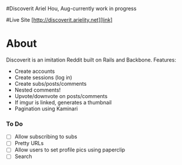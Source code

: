 #Discoverit
Ariel Hou, Aug-currently work in progress

#Live Site
[http://discoverit.arielity.net][link]

[link]: http://discoverit.arielity.net

# About
Discoverit is an imitation Reddit built on Rails and Backbone. Features:

- Create accounts
- Create sessions (log in)
- Create subs/posts/comments
- Nested comments!
- Upvote/downvote on posts/comments
- If imgur is linked, generates a thumbnail
- Pagination using Kaminari


### To Do
- [ ] Allow subscribing to subs
- [ ] Pretty URLs
- [ ] Allow users to set profile pics using paperclip
- [ ] Search
